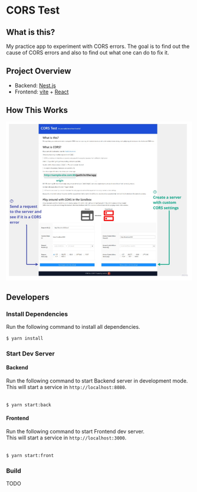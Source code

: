 # CORS Test

## What is this?

My practice app to experiment with CORS errors. The goal is to find out the cause of CORS errors and also to find out what one can do to fix it.

## Project Overview

- Backend: [Nest.js](https://github.com/nestjs/nest)
- Frontend: [vite](https://github.com/vitejs/vite) + [React](https://github.com/facebook/react)

## How This Works

<img src="./.github/README/screenshot.jpg" />

## Developers

### Install Dependencies

Run the following command to install all dependencies.

```bash
$ yarn install
```

### Start Dev Server

#### Backend

Run the following command to start Backend server in development mode.  
This will start a service in `http://localhost:8080`.

```bash

$ yarn start:back
```

#### Frontend

Run the following command to start Frontend dev server.  
This will start a service in `http://localhost:3000`.

```bash

$ yarn start:front
```

### Build

TODO
